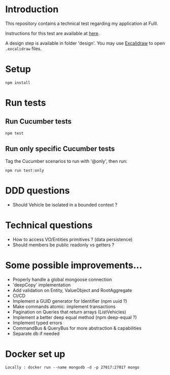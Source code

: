 # Introduction

This repository contains a technical test regarding my application at Fulll.

Instructions for this test are available at [here](https://github.com/fulll/hiring/blob/master/Backend/ddd-and-cqrs-intermediare-senior.md).

A design step is available in folder 'design'. You may use [Excalidraw](https://excalidraw.com/) to open `.excalidraw` files.

# Setup

```
npm install
```

# Run tests

## Run Cucumber tests

```
npm test
```

## Run only specific Cucumber tests

Tag the Cucumber scenarios to run with '@only', then run:

```
npm run test:only
```

# DDD questions

- Should Vehicle be isolated in a bounded context ?

# Technical questions

- How to access VO/Entities primitives ? (data persistence)
- Should members be public readonly vs getters ?

# Some possible improvements...

- Properly handle a global mongoose connection
- 'deepCopy' implementation
- Add validation on Entity, ValueObject and RootAggregate
- CI/CD
- Implement a GUID generator for Identifier (npm uuid ?)
- Make commands atomic: implement transactions
- Pagination on Queries that return arrays (ListVehicles)
- Implement a better deep equal method (npm deep-equal ?)
- Implement typed errors
- CommandBus & QueryBus for more abstraction & capabilities
- Separate db if needed

# Docker set up

```
Locally : docker run --name mongodb -d -p 27017:27017 mongo
```
